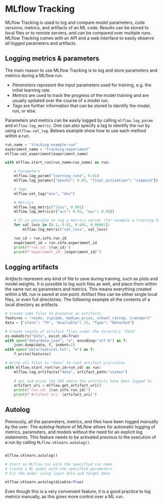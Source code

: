 # MLflow Tracking

MLflow Tracking is used to log and compare model parameters, code versions, metrics, and artifacts of an ML code. Results can be stored to local files or to remote servers, and can be compared over multiple runs. MLflow Tracking comes with an API and a web interface to easily observe all logged parameters and artifacts.


## Logging metrics & parameters

The main reason to use MLflow Tracking is to log and store parameters and metrics during a MLflow run. 

* *Parameters* represent the input parameters used for training, e.g. the initial learning rate. 
* *Metrics* are used to track the progress of the model training and are usually updated over the course of a model run. 
* *Tags* are further information that can be stored to identify the model, run, or else.

Parameters and metrics can be easily logged by calling `mlflow.log_param` and `mlflow.log_metric`. One can also specify a tag to identify the run by using `mlflow.set_tag`. Belows example show how to use each method within a run.

```python
run_name = "tracking-example-run"
experiment_name = "tracking-experiment"
mlflow.set_experiment(experiment_name)

with mlflow.start_run(run_name=run_name) as run:

    # Parameters
    mlflow.log_param("learning_rate", 0.01)
    mlflow.log_params({"epochs": 0.05, "final_activation": "sigmoid"})

    # Tags
    mlflow.set_tag("env", "dev")

    # Metrics
    mlflow.log_metric("loss", 0.001)
    mlflow.log_metrics({"acc": 0.92, "auc": 0.90})

    # It is possible to log a metrics series (for example a training history)
    for val_loss in [0.1, 0.01, 0.001, 0.00001]:
        mlflow.log_metric("val_loss", val_loss)

    run_id = run.info.run_id
    experiment_id = run.info.experiment_id
    print(f"run_id: {run_id}")
    print(f"experiment_id: {experiment_id}")
```


## Logging artifacts

*Artifacts* represent any kind of file to save during training, such as plots and model weights. It is possible to log such files as well, and place them within the same run as parameters and metrics. This means everything created within a ML run is saved at one point. Artifact files can be either single local files, or even full directories. The following example all the contents of a local directory as artifacts.

```python
# Create some files to preserve as artifacts
features = "rooms, zipcode, median_price, school_rating, transport"
data = {"state": "TX", "Available": 25, "Type": "Detached"}

# Create couple of artifact files under the directory "data"
os.makedirs("data", exist_ok=True)
with open("data/data.json", "w", encoding="utf-8") as f:
    json.dump(data, f, indent=2)
with open("data/features.txt", "w") as f:
    f.write(features)

# Write all files in "data" to root artifact_uri/states
with mlflow.start_run(run_id=run_id) as run:
    mlflow.log_artifacts("data", artifact_path="states")
    
    # get and print the URI where the artifacts have been logged to
    artifact_uri = mlflow.get_artifact_uri()
    print(f"run_id: {run.info.run_id}")
    print(f"Artifact uri: {artifact_uri}")
```

## Autolog

Previously, all the parameters, metrics, and files have been logged manually by the user. The *autolog*-feature of MLflow allows for automatic logging of metrics, parameters, and models without the need for an explicit log statements. This feature needs to be activated previous to the execution of a run by calling `MLflow.sklearn.autolog()`.

```python

mlflow.sklearn.autolog()

# Start an MLflow run with the specified run name 
# Create a ML model with the specified parameters 
# Fit the model using input data and target data

mlflow.sklearn.autolog(disable=True)
```

Even though this is a very convenient feature, it is a good practice to log metrics manually, as this gives more control over a ML run.
